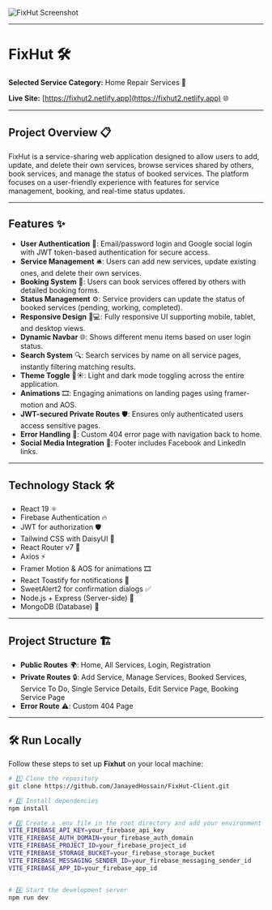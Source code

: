 ![FixHut Screenshot](https://i.postimg.cc/Zn0RRHTG/Screenshot-233.png)

---

# FixHut 🛠️

**Selected Service Category:** Home Repair Services 🔧

**Live Site:** [https://fixhut2.netlify.app](https://fixhut2.netlify.app) 🌐

---

## Project Overview 📋

FixHut is a service-sharing web application designed to allow users to add, update, and delete their own services, browse services shared by others, book services, and manage the status of booked services. The platform focuses on a user-friendly experience with features for service management, booking, and real-time status updates.

---

## Features ✨

- **User Authentication** 🔐: Email/password login and Google social login with JWT token-based authentication for secure access.
- **Service Management** 🛎️: Users can add new services, update existing ones, and delete their own services.
- **Booking System** 📅: Users can book services offered by others with detailed booking forms.
- **Status Management** ⚙️: Service providers can update the status of booked services (pending, working, completed).
- **Responsive Design** 📱💻: Fully responsive UI supporting mobile, tablet, and desktop views.
- **Dynamic Navbar** 🌐: Shows different menu items based on user login status.
- **Search System** 🔍: Search services by name on all service pages, instantly filtering matching results.
- **Theme Toggle** 🌙☀️: Light and dark mode toggling across the entire application.
- **Animations** 🎞️: Engaging animations on landing pages using framer-motion and AOS.
- **JWT-secured Private Routes** 🛡️: Ensures only authenticated users access sensitive pages.
- **Error Handling** 🚫: Custom 404 error page with navigation back to home.
- **Social Media Integration** 📱: Footer includes Facebook and LinkedIn links.

---

## Technology Stack 🛠️

- React 19 ⚛️
- Firebase Authentication 🔥
- JWT for authorization 🛡️
- Tailwind CSS with DaisyUI 🎨
- React Router v7 🧭
- Axios ⚡
- Framer Motion & AOS for animations 🎞️
- React Toastify for notifications 🔔
- SweetAlert2 for confirmation dialogs ✅
- Node.js + Express (Server-side) 🚀
- MongoDB (Database) 🍃

---

## Project Structure 🏗️

- **Public Routes** 🌍: Home, All Services, Login, Registration
- **Private Routes** 🔒: Add Service, Manage Services, Booked Services, Service To Do, Single Service Details, Edit Service Page, Booking Service Page
- **Error Route** ⚠️: Custom 404 Page

---

## 🛠️ Run Locally

Follow these steps to set up **Fixhut** on your local machine:

```bash
# 1️⃣ Clone the repository
git clone https://github.com/JanayedHossain/FixHut-Client.git

# 2️⃣ Install dependencies
npm install

# 3️⃣ Create a .env file in the root directory and add your environment variables
VITE_FIREBASE_API_KEY=your_firebase_api_key
VITE_FIREBASE_AUTH_DOMAIN=your_firebase_auth_domain
VITE_FIREBASE_PROJECT_ID=your_firebase_project_id
VITE_FIREBASE_STORAGE_BUCKET=your_firebase_storage_bucket
VITE_FIREBASE_MESSAGING_SENDER_ID=your_firebase_messaging_sender_id
VITE_FIREBASE_APP_ID=your_firebase_app_id


# 4️⃣ Start the development server
npm run dev

```

